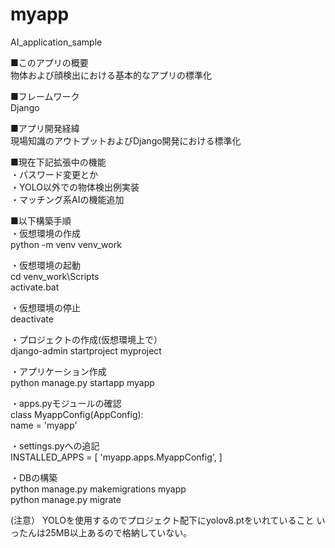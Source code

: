 # myapp
AI_application_sample

■このアプリの概要<br>
物体および顔検出における基本的なアプリの標準化  

■フレームワーク  
Django  

■アプリ開発経緯  
現場知識のアウトプットおよびDjango開発における標準化  

■現在下記拡張中の機能  
・パスワード変更とか  
・YOLO以外での物体検出例実装  
・マッチング系AIの機能追加  


■以下構築手順  
・仮想環境の作成  
python -m venv venv_work  

・仮想環境の起動  
cd venv_work\Scripts  
activate.bat  

・仮想環境の停止  
deactivate  

・プロジェクトの作成(仮想環境上で）  
django-admin startproject myproject  

・アプリケーション作成  
python manage.py startapp myapp  

・apps.pyモジュールの確認  
class MyappConfig(AppConfig):  
    name = 'myapp'  

・settings.pyへの追記  
INSTALLED_APPS = [
    'myapp.apps.MyappConfig',
]

・DBの構築  
python manage.py makemigrations myapp  
python manage.py migrate  

(注意）
YOLOを使用するのでプロジェクト配下にyolov8.ptをいれていること
いったんは25MB以上あるので格納していない。
